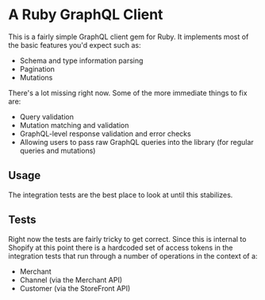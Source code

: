 # A Ruby GraphQL Client

This is a fairly simple GraphQL client gem for Ruby. It implements most of the
basic features you'd expect such as:

- Schema and type information parsing
- Pagination
- Mutations

There's a lot missing right now. Some of the more immediate things to fix are:

- Query validation
- Mutation matching and validation
- GraphQL-level response validation and error checks
- Allowing users to pass raw GraphQL queries into the library (for regular
  queries and mutations)

## Usage

The integration tests are the best place to look at until this stabilizes.

## Tests

Right now the tests are fairly tricky to get correct. Since this is internal to
Shopify at this point there is a hardcoded set of access tokens in the
integration tests that run through a number of operations in the context of a:

- Merchant
- Channel (via the Merchant API)
- Customer (via the StoreFront API)
